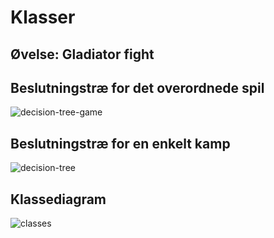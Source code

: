 # Klasser



## Øvelse: Gladiator fight

## Beslutningstræ for det overordnede spil

![decision-tree-game](http://www.plantuml.com/plantuml/svg/VL0nRiCm39ojLnmojGKyv0Dkbg9JWwATWY834r6EK4a493f6VbywDJfsEXnvHnnlrvIgJZcvXwT7zFs0psM0aJAxRk6lNBYICiP4Ff9ARR-BztZ-Xiw2IiLBHeZZHVc-7V31JTALSPPy8bqDbHiNXS6KrjcRcCWpUOpJ3IeOArtvHjKxryM0pNxA9wwGi9wYeWq3jiyRw8MBwxe-ST1--3fmE_uJYbFZHUrbBgRUo_4la1t278lzkGWirKlnQmDtQjMOl_WOtCx0sle1 "decision-tree-game")

## Beslutningstræ for en enkelt kamp

![decision-tree](http://www.plantuml.com/plantuml/svg/TL6xJWCn4ApjhrYv0gJxXJp4DMbIa0f55EQyZbVux9EzuNwVjIuNa83EcjcPqOntbMtXwnZrmzCZTDq6pAaXuEaIsEW5mOW3WnsOFd5XiDouFRCTFY1FKqwOLiLBZX5yBk3GOwfej2OFfYS7Cq8WtXgjkeYUkytv5UlRJuaTxGKRx_AScbkFxYhvlkJn7bIR2qoPv2dkwY3sXtgd9TYwhG4EcBHQhSwze9BrdCTtspecgW6T-Ru0cK4hZ1KRLbfLaUsZ51VTQIOUmgyX52P7NY-gDUgO_nSiz_esm1yZxkH2FkKB "decision-tree")

## Klassediagram

![classes](http://www.plantuml.com/plantuml/svg/VLLDZzem43tNlyB7e2tyWLPe4MXf9OfMGTqUgXvCF9krwdWYsm5LYFzUVv348S0fUERDp9lny_1iBDEsgIGXXMJ6q5UDfMOLFP5FJ_Jal5OKPtf0mUaF9bHch1Qg_Fs7CbsQ2JctSOkwbg9mQ5G-DWJaZSeIo5eoBfX5_IBA3xj4PJLA2ThZftGZZFtQGUPqYTMUMQQieITQWlr2pxTWQyqEy8zfdg2UQ5j-pIfm55nSJ9U3QQIbthn1hAChW9SQc8KkiKc9nzXhma9PccEZ-BQfzjuOwvkEnA3apiyvD9vrHIZxt0-5xWEPFQACQH_WEcO1UAaGRgo7BQnbnT-UrtdeNi4xA7xb3iM_2Jim-ZvNh68bzEQhqTncy4ieTRV-1atg6uiaPejoerjtOUC1UsQnpLs1-WuWD6hW0S8r_8eY4Th5FI3ifP8UByIK8pP9HsUIQyEwHWNAJePZp9s8iZxekrb8SO1KS2i1KMFT0yoPubXH7JvjkftWO4PtvQq_wu7PvOi5_G-FCJvoqh-Ko2YfNy2ogUCL1CI2yyopuW96OMtTfeg7y4ITPKxVc6nWy9JU11nZsjq77dEet4vnSqpUtVK3b-uywG9wlMUfzdNuTB1KbTb0eYsm8-ILPGPQMuEDqzx6vU6WxLASpURfeYFfqlE-UnkEt5rzQT03r6m-Ma8Fq1BUhOlmioQZtTNdYYEvZKY6UmEGaXvxq_Ajad3AyQYcNe0zSJfhQWSCLv1QjM_8EIx1X91djwlSdzH_ "classes")